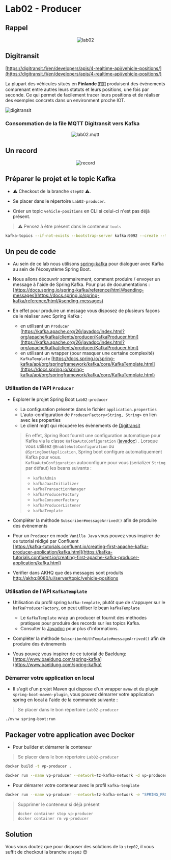 # Lab02 - Producer

## Rappel

<p style="text-align:center">
<img src="lab02.png" alt="lab02" />
</p>

## Digitransit

[https://digitransit.fi/en/developers/apis/4-realtime-api/vehicle-positions/](https://digitransit.fi/en/developers/apis/4-realtime-api/vehicle-positions/)

La plupart des véhicules situés en **Finlande 🇫🇮** produisent des événements comprenant entre autres leurs statuts et
leurs positions, une fois par seconde. Ce qui permet de facilement tracer leurs positions et de réaliser des exemples
concrets dans un environment proche IOT.

![digitransit](digitransit.svg)

### Consommation de la file MQTT Digitransit vers Kafka

<p style="text-align:center">
<img src="lab02.mqtt.png" alt="lab02.mqtt" />
</p>

## Un record

<p style="text-align:center">
<img src="record.png" alt="record" />
</p>

## Préparer le projet et le topic Kafka

- ⚠️ Checkout de la branche `step02` ⚠️.

- Se placer dans le répertoire `Lab02-producer`.

- Créer un topic `vehicle-positions` en CLI si celui-ci n'est pas déjà présent.

> ⚠️ Pensez à être présent dans le conteneur `tools`

```bash
kafka-topics --if-not-exists --bootstrap-server kafka:9092 --create --topic vehicle-positions --replication-factor 1 --partitions 1
```

## Un peu de code

- Au sein de ce lab nous utilisons [spring-kafka](https://spring.io/projects/spring-kafka) pour dialoguer avec Kafka au
  sein de l'écosystème Spring Boot.

- Nous allons découvrir sommairement, comment produire / envoyer un message à l'aide de Spring Kafka. Pour plus de
  documentations :
  [https://docs.spring.io/spring-kafka/reference/html/#sending-messages](https://docs.spring.io/spring-kafka/reference/html/#sending-messages)

- En effet pour produire un message vous disposez de plusieurs façons de le réaliser avec Spring Kafka :
    - en utilisant
      un `Producer` [https://kafka.apache.org/26/javadoc/index.html?org/apache/kafka/clients/producer/KafkaProducer.html](https://kafka.apache.org/26/javadoc/index.html?org/apache/kafka/clients/producer/KafkaProducer.html)
    - en utilisant un wrapper (pour masquer une certaine
      complexité) `KafkaTemplate` [https://docs.spring.io/spring-kafka/api/org/springframework/kafka/core/KafkaTemplate.html](https://docs.spring.io/spring-kafka/api/org/springframework/kafka/core/KafkaTemplate.html)

### Utilisation de l'API `Producer`

- Explorer le projet Spring Boot `Lab02-producer`
    * La configuration présente dans le fichier `application.properties`
    * L'auto-configuration de `ProducerFactory<String, String>` en lien avec les properties
    * Le client mqtt qui récupère les évènements
      de [Digitransit](https://digitransit.fi/en/developers/apis/4-realtime-api/vehicle-positions/)

  > En effet, Spring Boot fournit une configuration automatique pour Kafka via la classe `KafkaAutoConfiguration` ([javadoc](https://docs.spring.io/spring-boot/docs/current/api/org/springframework/boot/autoconfigure/kafka/KafkaAutoConfiguration.html))
  . Lorsque vous utilisez `@EnableAutoConfiguration` ou `@SpringBootApplication`, Spring boot configure automatiquement Kafka pour vous.  
  `KafkaAutoConfiguration` autoconfigure pour vous (serializer `String` par défaut) les beans suivants :
  > * `kafkaAdmin`
  > * `kafkaJaasInitializer`
  > * `kafkaTransactionManager`
  > * `kafkaProducerFactory`
  > * `kafkaConsumerFactory`
  > * `kafkaProducerListener`
  > * `kafkaTemplate`

- Compléter la méthode `Subscriber#messageArrived()` afin de produire des évènements

- Pour un `Producer` en mode `Vanilla Java` vous pouvez vous inspirer de ce tutorial rédigé par Confluent  
  [https://kafka-tutorials.confluent.io/creating-first-apache-kafka-producer-application/kafka.html](https://kafka-tutorials.confluent.io/creating-first-apache-kafka-producer-application/kafka.html)

- Verifier dans AKHQ que des messages sont
  produits [http://akhq:8080/ui/server/topic/vehicle-positions](http://akhq:8080/ui/server/topic/vehicle-positions)

### Utilisation de l'API `KafkaTemplate`

- Utilisation du profil spring `kafka-template`, plutôt que de s'appuyer sur le `kafkaProducerFactory`, on peut utiliser
  le bean `kafkaTemplate`
    * Le `KafkaTemplate` wrap un producer et fournit des méthodes pratiques pour produire des records sur les topics
      Kafka.
    * Consulter la [Javadoc](https://docs.spring.io/spring-kafka/api/org/springframework/kafka/core/KafkaTemplate.html)
      pour plus d'informations.

- Compléter la méthode `SubscriberWithTemplate#messageArrived()` afin de produire des évènements

- Vous pouvez vous inspirer de ce tutorial de
  Baeldung: [https://www.baeldung.com/spring-kafka](https://www.baeldung.com/spring-kafka)

### Démarrer votre application en local

- Il s'agit d'un projet Maven qui dispose d'un wrapper `mvnw` et du plugin `spring-boot-maven-plugin`, vous pouvez
  démarrer votre application spring en local à l'aide de la commande suivante :

> Se placer dans le bon répertoire `Lab02-producer`

```shell
./mvnw spring-boot:run
```

## Packager votre application avec Docker

- Pour builder et démarrer le conteneur

> Se placer dans le bon répertoire `Lab02-producer`

```bash
docker build -t vp-producer .
```

```bash
docker run --name vp-producer --network=tz-kafka-network -d vp-producer
```

- Pour démarrer votre conteneur avec le profil `kafka-template`

```bash
docker run --name vp-producer --network=tz-kafka-network -e "SPRING_PROFILES_ACTIVE=kafka-template" -d vp-producer
```

> Supprimer le conteneur si déjà présent
> ```bash
> docker container stop vp-producer
> docker container rm vp-producer
>  ```

## Solution

Vous vous doutez que pour disposer des solutions de la `step02`, il vous suffit de️ checkout la branche `step03` 😊